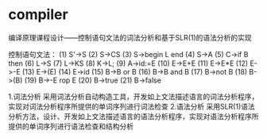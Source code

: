 # compiler
编译原理课程设计——控制语句文法的词法分析和基于SLR(1)的语法分析的实现

控制语句文法：
(1) S'->S
(2) S->CS
(3) S->begin L end
(4) S->A
(5) C->if B then
(6) L->S
(7) L->KS
(8) K->L;
(9) A->id:=E
(10) E->E+E
(11) E->E*E
(12) E->-E
(13) E->(E)
(14) E->id
(15) B->B or B
(16) B->B and B
(17) B->not B
(18) B->(B)
(19) B->-E rop E
(20) B->true
(21) B->false

1.词法分析
采用词法分析自动构造工具，开发如上文法描述语言的词法分析程序，实现对词法分析程序所提供的单词序列进行词法检查
2.语法分析
采用SLR(1)语法分析方法，设计、开发如上文法描述语言的语法分析程序，实现对语法分析程序所提供的单词序列进行语法检查和结构分析
